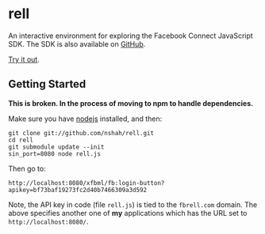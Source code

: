 rell
====

An interactive environment for exploring the Facebook Connect JavaScript SDK.
The SDK is also available on [GitHub](http://github.com/facebook/connect-js).

[Try it out](http://fbrell.com/xfbml/fb:login-button).

Getting Started
---------------

**This is broken. In the process of moving to npm to handle dependencies.**

Make sure you have [nodejs][nodejs] installed, and then:

    git clone git://github.com/nshah/rell.git
    cd rell
    git submodule update --init
    sin_port=8080 node rell.js

Then go to:

    http://localhost:8080/xfbml/fb:login-button?apikey=bf73baf19273fc2d40b7466309a3d592

Note, the API key in code (file `rell.js`) is tied to the `fbrell.com` domain.
The above specifies another one of **my** applications which has the URL set to
`http://localhost:8080/`.

[nodejs]: http://nodejs.org/
